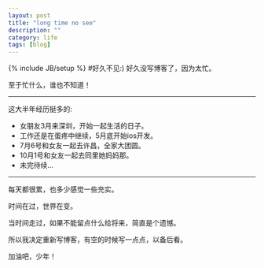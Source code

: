 ```yaml
---
layout: post
title: "long time no see"
description: ""
category: life
tags: [blog]
---
```

{% include JB/setup %}
#好久不见:)
好久没写博客了，因为太忙。


至于忙什么，谁也不知道！

***********
这大半年经历挺多的:
*	女朋友3月来深圳，开始一起生活的日子。
*	工作还是在蛋疼中继续，5月底开始ios开发。
*	7月6号和女友一起去许昌，全家大团圆。
*	10月1号和女友一起去同里她妈妈那。
*	未完待续...

------------


每天都很累，也多少感觉一些充实。


时间在过，世界在变。


当时间走过，如果不能留点什么给将来，简直是个遗憾。


所以我决定重新写博客，有空的时候写一点点，以备后看。


加油吧，少年！